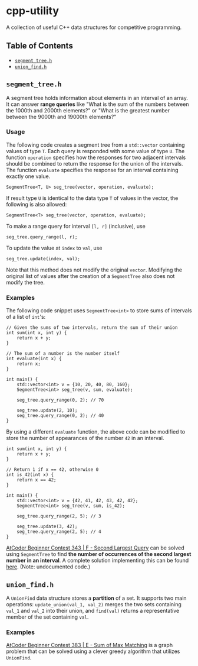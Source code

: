 # cpp-utility
A collection of useful C++ data structures for competitive programming.

## Table of Contents

- [`segment_tree.h`](#segment_treeh)
- [`union_find.h`](#union_findh)

## `segment_tree.h`

A segment tree holds information about elements in an interval of an array.
It can answer **range queries** like "What is the sum of the numbers between the 1000th and 2000th elements?" or "What is the greatest number between the 9000th and 19000th elements?"

### Usage

The following code creates a segment tree from a `std::vector` containing values of type `T`. Each query is responded with some value of type `U`.
The function `operation` specifies how the responses for two adjacent intervals should be combined to return the response for the union of the intervals.
The function `evaluate` specifies the response for an interval containing exactly one value.

```
SegmentTree<T, U> seg_tree(vector, operation, evaluate);
```

If result type `U` is identical to the data type `T` of values in the vector, the following is also allowed:

```
SegmentTree<T> seg_tree(vector, operation, evaluate);
```

To make a range query for interval `[l, r]` (inclusive), use

```
seg_tree.query_range(l, r);
```

To update the value at `index` to `val`, use

```
seg_tree.update(index, val);
```

Note that this method does not modify the original `vector`. Modifying the original list of values after the creation of a `SegmentTree` also does not modify the tree.

### Examples

The following code snippet uses `SegmentTree<int>` to store sums of intervals of a list of `int`'s:

```
// Given the sums of two intervals, return the sum of their union
int sum(int x, int y) {
    return x + y;
}

// The sum of a number is the number itself
int evaluate(int x) {
    return x;
}

int main() {
    std::vector<int> v = {10, 20, 40, 80, 160};
    SegmentTree<int> seg_tree(v, sum, evaluate);

    seg_tree.query_range(0, 2); // 70

    seg_tree.update(2, 10);
    seg_tree.query_range(0, 2); // 40
}
```

By using a different `evaluate` function, the above code can be modified to store the number of appearances of the number `42` in an interval.

```
int sum(int x, int y) {
    return x + y;
}

// Return 1 if x == 42, otherwise 0
int is_42(int x) {
    return x == 42;
}

int main() {
    std::vector<int> v = {42, 41, 42, 43, 42, 42};
    SegmentTree<int> seg_tree(v, sum, is_42);

    seg_tree.query_range(2, 5); // 3

    seg_tree.update(3, 42);
    seg_tree.query_range(2, 5); // 4
}
```

[AtCoder Beginner Contest 343 | F - Second Largest Query](https://atcoder.jp/contests/abc343/tasks/abc343_f?lang=en) can be solved using `SegmentTree` to find **the number of occurrences of the second largest number in an interval**. A complete solution implementing this can be found [here](https://atcoder.jp/contests/abc343/submissions/60488868). (Note: undocumented code.)

## `union_find.h`

A `UnionFind` data structure stores a **partition** of a set. It supports two main operations: `update_union(val_1, val_2)` merges the two sets containing `val_1` and `val_2` into their union, and `find(val)` returns a representative member of the set containing `val`.

### Examples

[AtCoder Beginner Contest 383 | E - Sum of Max Matching](https://atcoder.jp/contests/abc383/tasks/abc383_e?lang=en) is a graph problem that can be solved using a clever greedy algorithm that utilizes `UnionFind`.
